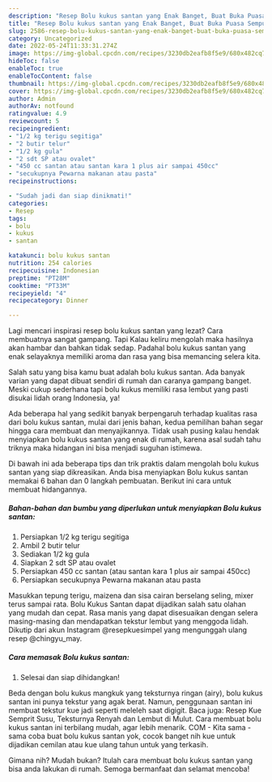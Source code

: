 ```yaml
---
description: "Resep Bolu kukus santan yang Enak Banget, Buat Buka Puasa Sempurna"
title: "Resep Bolu kukus santan yang Enak Banget, Buat Buka Puasa Sempurna"
slug: 2586-resep-bolu-kukus-santan-yang-enak-banget-buat-buka-puasa-sempurna
category: Uncategorized
date: 2022-05-24T11:33:31.274Z
image: https://img-global.cpcdn.com/recipes/3230db2eafb8f5e9/680x482cq70/bolu-kukus-santan-foto-resep-utama.jpg
hideToc: false
enableToc: true
enableTocContent: false
thumbnail: https://img-global.cpcdn.com/recipes/3230db2eafb8f5e9/680x482cq70/bolu-kukus-santan-foto-resep-utama.jpg
cover: https://img-global.cpcdn.com/recipes/3230db2eafb8f5e9/680x482cq70/bolu-kukus-santan-foto-resep-utama.jpg
author: Admin
authorAv: notfound
ratingvalue: 4.9
reviewcount: 5
recipeingredient:
- "1/2 kg terigu segitiga"
- "2 butir telur"
- "1/2 kg gula"
- "2 sdt SP atau ovalet"
- "450 cc santan atau santan kara 1 plus air sampai 450cc"
- "secukupnya Pewarna makanan atau pasta"
recipeinstructions:

- "Sudah jadi dan siap dinikmati!"
categories:
- Resep
tags:
- bolu
- kukus
- santan

katakunci: bolu kukus santan 
nutrition: 254 calories
recipecuisine: Indonesian
preptime: "PT28M"
cooktime: "PT33M"
recipeyield: "4"
recipecategory: Dinner

---
```



Lagi mencari inspirasi resep bolu kukus santan yang lezat? Cara membuatnya sangat gampang. Tapi Kalau keliru mengolah maka hasilnya akan hambar dan bahkan tidak sedap. Padahal bolu kukus santan yang enak selayaknya memiliki aroma dan rasa yang bisa memancing selera kita.


Salah satu yang bisa kamu buat adalah bolu kukus santan. Ada banyak varian yang dapat dibuat sendiri di rumah dan caranya gampang banget. Meski cukup sederhana tapi bolu kukus memiliki rasa lembut yang pasti disukai lidah orang Indonesia, ya!

Ada beberapa hal yang sedikit banyak berpengaruh terhadap kualitas rasa dari bolu kukus santan, mulai dari jenis bahan, kedua pemilihan bahan segar hingga cara membuat dan menyajikannya. Tidak usah pusing kalau hendak menyiapkan bolu kukus santan yang enak di rumah, karena asal sudah tahu triknya maka hidangan ini bisa menjadi suguhan istimewa.


Di bawah ini ada beberapa tips dan trik praktis dalam mengolah bolu kukus santan yang siap dikreasikan. Anda bisa menyiapkan Bolu kukus santan memakai 6 bahan dan 0 langkah pembuatan. Berikut ini cara untuk membuat hidangannya.

<!--inarticleads1-->

##### Bahan-bahan dan bumbu yang diperlukan untuk menyiapkan Bolu kukus santan:

1. Persiapkan 1/2 kg terigu segitiga
1. Ambil 2 butir telur
1. Sediakan 1/2 kg gula
1. Siapkan 2 sdt SP atau ovalet
1. Persiapkan 450 cc santan (atau santan kara 1 plus air sampai 450cc)
1. Persiapkan secukupnya Pewarna makanan atau pasta


Masukkan tepung terigu, maizena dan sisa cairan berselang seling, mixer terus sampai rata. Bolu Kukus Santan dapat dijadikan salah satu olahan yang mudah dan cepat. Rasa manis yang dapat disesuaikan dengan selera masing-masing dan mendapatkan tekstur lembut yang menggoda lidah. Dikutip dari akun Instagram @resepkuesimpel yang mengunggah ulang resep @chingyu_may. 

<!--inarticleads2-->

##### Cara memasak Bolu kukus santan:


1. Selesai dan siap dihidangkan!

Beda dengan bolu kukus mangkuk yang teksturnya ringan (airy), bolu kukus santan ini punya tekstur yang agak berat. Namun, penggunaan santan ini membuat tekstur kue jadi seperti meleleh saat digigit. Baca juga: Resep Kue Semprit Susu, Teksturnya Renyah dan Lembut di Mulut. Cara membuat bolu kukus santan ini terbilang mudah, agar lebih menarik. COM - Kita sama - sama coba buat bolu kukus santan yok, cocok banget nih kue untuk dijadikan cemilan atau kue ulang tahun untuk yang terkasih. 

Gimana nih? Mudah bukan? Itulah cara membuat bolu kukus santan yang bisa anda lakukan di rumah. Semoga bermanfaat dan selamat mencoba!
